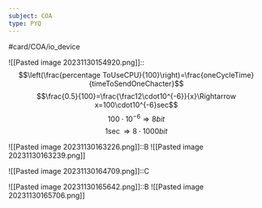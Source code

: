 ```yaml
---
subject: COA
type: PYQ
---
```

#card/COA/io_device 


![[Pasted image 20231130154920.png]]:: $$\left(\frac{percentage ToUseCPU}{100}\right)=\frac{oneCycleTime}{timeToSendOneChacter}$$$$\frac{0.5}{100}=\frac{\frac12\cdot10^{-6}}{x}\Rightarrow x=100\cdot10^{-6}sec$$$$100\cdot10^{-6}\Rightarrow8bit$$$$1\sec\Rightarrow8\cdot1000bit$$

![[Pasted image 20231130163226.png]]::B ![[Pasted image 20231130163239.png]]

![[Pasted image 20231130164709.png]]::C

![[Pasted image 20231130165642.png]]::B ![[Pasted image 20231130165706.png]]

